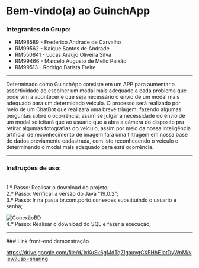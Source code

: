# Bem-vindo(a) ao GuinchApp

### Integrantes do Grupo:
<ul>
   <li>RM98589 - Frederico Andrade de Carvalho</li>
  <li>RM99562 - Kaique Santos de Andrade</li>
  <li>RM550841 - Lucas Araújo Oliveira Silva</li>
  <li>RM99466 - Marcelo Augusto de Mello Paixão</li>
  <li>RM99513 - Rodrigo Batista Freire</li>
</ul>

<hr>

Determinado como GuinchApp consiste em um APP para aumentar a assertividade ao escolher
um modal mais adequado a cada  problema que pode vim a acontecer e que seja necessário
o envio de um modal mais adequado para um determidado veiculo.
O processo será realizado por meio de um ChatBot que realizará uma breve triagem, fazendo 
algumas perguntas sobre o ocorrência, assim se julgar a necessidade do envio de um modal
solicitará que ao usuario que a abra a câmera do disposito pra retirar algumas fotografias 
do veiculo, assim por meio da nossa inteligência artificial de reconhecimento de imagem
fará uma filtragem em nossa base de dados previamente cadastrada, com isto reconhecendo o veiculo
e determinando o modal mais adequado para está ocorrência.

<hr>

### Instruções de uso:
<br>
1.º Passo: Realisar o download do projeto;
<br>
2.º Passo: Verificar a versão do Java "19.0.2";
<br>
3.º Passo: Ir na pasta br.com.porto.conexoes substituindo o usuario e senha;
   
   ![ConexãoBD](https://github.com/Technos-FIAP/Domain-Driven-Design/assets/89154929/91273b85-0069-49c6-a98d-0bd6992a320d)
<br>
4.º Passo: Realisar o download do SQL e fazer a execução;
<hr>
### Link front-end demonstração

https://drive.google.com/file/d/1xKuSk6gMdTqZIgauvgCXFHhE1atDyWnM/view?usp=sharing
